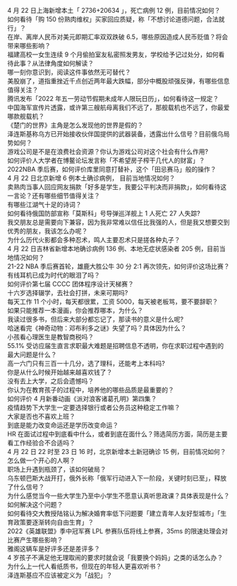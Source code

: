4 月 22 日上海新增本土「 2736+20634 」，死亡病例 12 例，目前情况如何？  
如何看待「购 150 份熟肉维权」买家回应质疑，称「不想讨论道德问题，合法就行」？  
在岸、离岸人民币对美元即期汇率双双跌破 6.5，哪些原因造成人民币贬值？将会带来哪些影响？  
福建高校一女生连续 9 个月偷拍室友私密照发男友，学校给予记过处分，如何看待此事？从法律角度如何解读？  
哪一刻你意识到，阅读这件事依然无可替代？  
美股崩了，道指重挫近千点创近两年最大跌幅，部分中概股顽强反弹，有哪些信息值得关注？  
腾讯发布「2022 年五一劳动节假期未成年人限玩日历」，如何看待这一规定？  
中国海军宣传片透露，或许第三艘航母离我们不远了，那舰载机也不远了，你最爱哪款舰载机？  
《楚门的世界》主角是怎么发现他的世界是假的？  
泽连斯基称乌方已开始接收伙伴国提供的武器装备，透露出什么信号？目前俄乌局势如何？  
游戏公司是不是在浪费社会资源？你认为游戏公司对这个社会有什么作用?  
如何评价人大学者在博鳌论坛发言称「不希望房子榨干几代人的财富」？  
2022NBA 季后赛，如何评价库里同意打替补，这个「田忌赛马」般的操作？  
4 月 22 日北京新增 6 例本土确诊病例， 目前当地情况如何？  
卖熟肉当事人回应网友捐款「好多是学生，我要公平判决而非捐款」，如何看待这一言论？还有哪些细节值得关注？  
有哪些江湖气十足的诗词？  
如何看待俄国防部宣称「莫斯科」号导弹巡洋舰上 1 人死亡 27 人失踪?  
我交朋友总是需要向下兼容，因为我非常难以信任比我强的人，但是我又想要交到优秀的朋友，我该怎么办呢？  
为什么历代火影都会多种忍术，鸣人主要忍术只是搓各种丸子？  
4 月 22 日吉林省新增本地确诊病例 136 例、本地无症状感染者 205 例，目前当地情况如何？  
21-22 NBA 季后赛首轮，雄鹿大胜公牛 30 分 2:1 再次领先，如何评价这场比赛？  
有线耳机已成为时代的眼泪了吗？  
如何评价第七届 CCCC 团体程序设计天梯赛？  
十六岁选择辍学，去社会打拼，未来可期吗?  
每天工作 11 个小时，每天都很累，工资 5000，每天被老板骂，要不要辞职？  
如果只能推荐一本漫画，你会推荐哪本，为什么？  
我读过很多书，但后来大部分都忘记了，那读书的意义是什么呢?  
哈迷看完《神奇动物：邓布利多之谜》失望了吗？具体因为什么？  
小孩看心理医生是教智商税吗？  
55.1% 受访应届生直言求职最大难题是招聘信息不透明，你在求职过程中遇到的最大问题是什么？  
高一六门只有三百一十几分，选了理科，还能考上本科吗?  
你是从什么时候开始越来越喜欢钱了？  
没有去上大学，之后会遗憾吗？  
你认为在教育孩子的过程中，培养他的哪些品质是最重要的？  
如何评价 4 月新番动画《派对浪客诸葛孔明》第四集？  
疫情趋势下大学生一定要选择银行或者公务员这种稳定工作嘛？  
大家是否也不喜欢上班？  
到底是能力改变命运还是学历改变命运？  
HR 在面试过程中到底看中什么，或者到底在面什么？筛选简历方面，简历是主要看工作经验合不合适吗？  
4 月 22 日 22 时至 23 日 16 时，北京新增本土新冠确诊 15 例，目前情况如何？  
怎么做一个开心的人啊？  
职场上升遇到瓶颈了，该如何破局？  
乌东顿巴斯大战开打，俄外长称「俄军行动进入下一阶段，关键时刻已至」，释放了什么信号？  
为什么感觉当今一些大学生乃至中小学生不愿意认真听思政课？具体表现是什么？如何解决这个问题？  
如何看待交大教授陆铭认为解决婚育率低下问题要「建立青年人友好型城市」「生育政策要逐渐转向自由生育」？  
2022《英雄联盟》季中冠军赛 LPL 参赛队伍将线上参赛，35ms 的限速处理会对比赛产生哪些影响？  
雅阁这辆车是好评多还是差评多？  
4 岁孩子不满足他无理取闹的要求时就会说「我要换个妈妈」之类的话怎么办？  
为什么上一代人看纸质书，但现在的年轻人更喜欢听书？  
泽连斯基应不应该被定义为「战犯」？  

